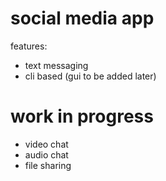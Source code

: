 # social media app  

features:

- text messaging
- cli based (gui to be added later)

# work in progress
- video chat
- audio chat
- file sharing
